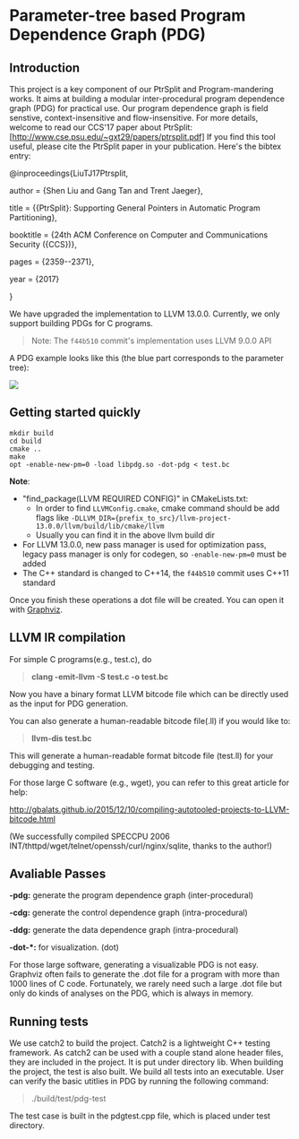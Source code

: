 # Parameter-tree based Program Dependence Graph (PDG)

## Introduction

This project is a key component of our PtrSplit and Program-mandering works. It aims at building a modular inter-procedural program dependence graph (PDG) for practical use. 
Our program dependence graph is field senstive, context-insensitive and flow-insensitive. For more details, welcome to read our CCS'17 paper about PtrSplit:
[http://www.cse.psu.edu/~gxt29/papers/ptrsplit.pdf] If you find this tool useful, please cite the PtrSplit paper in your publication. Here's the bibtex entry:

@inproceedings{LiuTJ17Ptrsplit,

  author    = {Shen Liu and Gang Tan and Trent Jaeger},
  
  title     = {{PtrSplit}: Supporting General Pointers in Automatic Program Partitioning},
  
  booktitle = {24th ACM Conference on Computer and Communications Security ({CCS})},
  
  pages     = {2359--2371},
  
  year      = {2017}
  
}


We have upgraded the implementation to LLVM 13.0.0. Currently, we only support building PDGs for C programs.

> Note: The `f44b510` commit's implementation uses LLVM 9.0.0 API


A PDG example looks like this (the blue part corresponds to the parameter tree):

![](https://bitbucket.org/psu_soslab/program-dependence-graph-in-llvm/raw/4000cf407e9aeb44491eb41b2e808b16e61dc192/demo/pdg.png)

## Getting started quickly

```shell
mkdir build
cd build
cmake ..
make
opt -enable-new-pm=0 -load libpdg.so -dot-pdg < test.bc
```

**Note**:
- "find_package(LLVM REQUIRED CONFIG)" in CMakeLists.txt:
  - In order to find `LLVMConfig.cmake`, cmake command should be add flags like `-DLLVM_DIR={prefix_to_src}/llvm-project-13.0.0/llvm/build/lib/cmake/llvm`
  - Usually you can find it in the above llvm build dir
- For LLVM 13.0.0, new pass manager is used for optimization pass, legacy pass manager is only for codegen, so `-enable-new-pm=0` must be added
- The C++ standard is changed to C++14, the `f44b510` commit uses C++11 standard

Once you finish these operations a dot file will be created. You can open it with [Graphviz](http://www.graphviz.org/).

## LLVM IR compilation

For simple C programs(e.g., test.c), do

> **clang -emit-llvm -S test.c -o test.bc**

Now you have a binary format LLVM bitcode file which can be directly used as the input for PDG generation.

You can also generate a human-readable bitcode file(.ll) if you would like to:

> **llvm-dis test.bc**

This will generate a human-readable format bitcode file (test.ll) for your debugging and testing.

For those large C software (e.g., wget), you can refer to this great article for help:

http://gbalats.github.io/2015/12/10/compiling-autotooled-projects-to-LLVM-bitcode.html

(We successfully compiled SPECCPU 2006 INT/thttpd/wget/telnet/openssh/curl/nginx/sqlite, thanks to the author!)

## Avaliable Passes

**-pdg:** generate the program dependence graph (inter-procedural)

**-cdg:** generate the control dependence graph (intra-procedural)

**-ddg:** generate the data dependence graph (intra-procedural)

**-dot-*:** for visualization. (dot)

For those large software, generating a visualizable PDG is not easy. Graphviz often fails to generate the .dot file for a program with
more than 1000 lines of C code. Fortunately, we rarely need such a large .dot file but only do kinds of analyses on the PDG, which is always in memory.

## Running tests
We use catch2 to build the project.
Catch2 is a lightweight C++ testing framework. As catch2 can be used with a couple stand alone header files, they are included in the project.
It is put under directory lib.
When building the project, the test is also built. 
We build all tests into an executable. User can verify the basic utitlies in PDG by running the following command:
> ./build/test/pdg-test

The test case is built in the pdgtest.cpp file, which is placed under test directory. 
